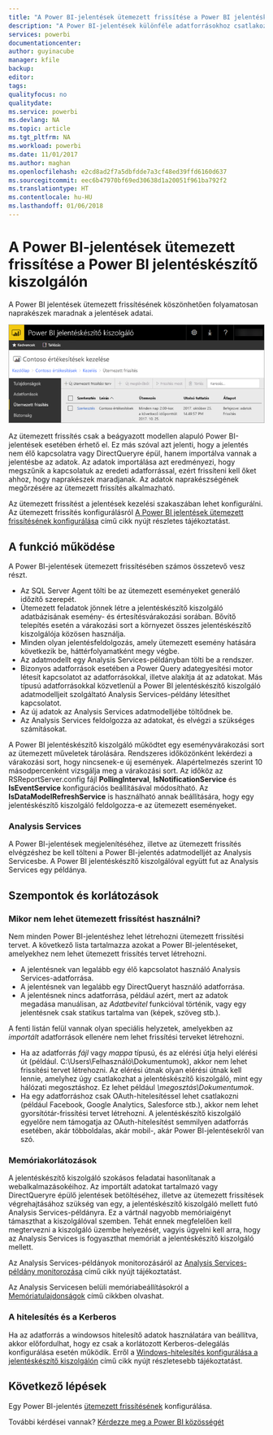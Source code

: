 ```yaml
---
title: "A Power BI-jelentések ütemezett frissítése a Power BI jelentéskészítő kiszolgálón"
description: "A Power BI-jelentések különféle adatforrásokhoz csatlakozhatnak. Az adatok használatának módjától függően eltérő adatforrások érhetők el."
services: powerbi
documentationcenter: 
author: guyinacube
manager: kfile
backup: 
editor: 
tags: 
qualityfocus: no
qualitydate: 
ms.service: powerbi
ms.devlang: NA
ms.topic: article
ms.tgt_pltfrm: NA
ms.workload: powerbi
ms.date: 11/01/2017
ms.author: maghan
ms.openlocfilehash: e2cd8ad2f7a5dbfdde7a3cf48ed39ffd6160d637
ms.sourcegitcommit: eec6b47970bf69ed30638d1a20051f961ba792f2
ms.translationtype: HT
ms.contentlocale: hu-HU
ms.lasthandoff: 01/06/2018
---
```

# <a name="power-bi-report-scheduled-refresh-in-power-bi-report-server"></a>A Power BI-jelentések ütemezett frissítése a Power BI jelentéskészítő kiszolgálón
A Power BI jelentések ütemezett frissítésének köszönhetően folyamatosan naprakészek maradnak a jelentések adatai.

![Ütemezett frissítés a Power BI jelentéskészítő kiszolgálón](media/scheduled-refresh/scheduled-refresh-success.png)

Az ütemezett frissítés csak a beágyazott modellen alapuló Power BI-jelentések esetében érhető el. Ez más szóval azt jelenti, hogy a jelentés nem élő kapcsolatra vagy DirectQueryre épül, hanem importálva vannak a jelentésbe az adatok. Az adatok importálása azt eredményezi, hogy megszűnik a kapcsolatuk az eredeti adatforrással, ezért frissíteni kell őket ahhoz, hogy naprakészek maradjanak. Az adatok naprakészségének megőrzésére az ütemezett frissítés alkalmazható.

Az ütemezett frissítést a jelentések kezelési szakaszában lehet konfigurálni. Az ütemezett frissítés konfigurálásról [A Power BI jelentések ütemezett frissítésének konfigurálása](configure-scheduled-refresh.md) című cikk nyújt részletes tájékoztatást.

## <a name="how-this-works"></a>A funkció működése
A Power BI-jelentések ütemezett frissítésében számos összetevő vesz részt.

* Az SQL Server Agent tölti be az ütemezett eseményeket generáló időzítő szerepét.
* Ütemezett feladatok jönnek létre a jelentéskészítő kiszolgáló adatbázisának esemény- és értesítésvárakozási sorában. Bővítő telepítés esetén a várakozási sort a környezet összes jelentéskészítő kiszolgálója közösen használja.
* Minden olyan jelentésfeldolgozás, amely ütemezett esemény hatására következik be, háttérfolyamatként megy végbe.
* Az adatmodellt egy Analysis Services-példányban tölti be a rendszer.
* Bizonyos adatforrások esetében a Power Query adategyesítési motor létesít kapcsolatot az adatforrásokkal, illetve alakítja át az adatokat. Más típusú adatforrásokkal közvetlenül a Power BI jelentéskészítő kiszolgáló adatmodelljeit szolgáltató Analysis Services-példány létesíthet kapcsolatot.
* Az új adatok az Analysis Services adatmodelljébe töltődnek be.
* Az Analysis Services feldolgozza az adatokat, és elvégzi a szükséges számításokat.

A Power BI jelentéskészítő kiszolgáló működtet egy eseményvárakozási sort az ütemezett műveletek tárolására. Rendszeres időközönként lekérdezi a várakozási sort, hogy nincsenek-e új események. Alapértelmezés szerint 10 másodpercenként vizsgálja meg a várakozási sort. Az időköz az RSReportServer.config fájl **PollingInterval**, **IsNotificationService** és **IsEventService** konfigurációs beállításával módosítható. Az **IsDataModelRefreshService** is használható annak beállítására, hogy egy jelentéskészítő kiszolgáló feldolgozza-e az ütemezett eseményeket.

### <a name="analysis-services"></a>Analysis Services
A Power BI-jelentések megjelenítéséhez, illetve az ütemezett frissítés elvégzéshez be kell tölteni a Power BI-jelentés adatmodelljét az Analysis Servicesbe. A Power BI jelentéskészítő kiszolgálóval együtt fut az Analysis Services egy példánya.

## <a name="considerations-and-limitations"></a>Szempontok és korlátozások
### <a name="when-scheduled-refresh-cant-be-used"></a>Mikor nem lehet ütemezett frissítést használni?
Nem minden Power BI-jelentéshez lehet létrehozni ütemezett frissítési tervet. A következő lista tartalmazza azokat a Power BI-jelentéseket, amelyekhez nem lehet ütemezett frissítés tervet létrehozni.

* A jelentésnek van legalább egy élő kapcsolatot használó Analysis Services-adatforrása.
* A jelentésnek van legalább egy DirectQueryt használó adatforrása.
* A jelentésnek nincs adatforrása, például azért, mert az adatok megadása manuálisan, az *Adatbevitel* funkcióval történik, vagy egy jelentésnek csak statikus tartalma van (képek, szöveg stb.).

A fenti listán felül vannak olyan speciális helyzetek, amelyekben az *importált* adatforrások ellenére nem lehet frissítési terveket létrehozni.

* Ha az adatforrás *fájl* vagy *mappa* típusú, és az elérési útja helyi elérési út (például. C:\Users\Felhasználó\Dokumentumok), akkor nem lehet frissítési tervet létrehozni. Az elérési útnak olyan elérési útnak kell lennie, amelyhez úgy csatlakozhat a jelentéskészítő kiszolgáló, mint egy hálózati megosztáshoz. Ez lehet például *\\megosztás\Dokumentumok*.
* Ha egy adatforráshoz csak OAuth-hitelesítéssel lehet csatlakozni (például Facebook, Google Analytics, Salesforce stb.), akkor nem lehet gyorsítótár-frissítési tervet létrehozni. A jelentéskészítő kiszolgáló egyelőre nem támogatja az OAuth-hitelesítést semmilyen adatforrás esetében, akár többoldalas, akár mobil-, akár Power BI-jelentésekről van szó.

### <a name="memory-limits"></a>Memóriakorlátozások
A jelentéskészítő kiszolgáló szokásos feladatai hasonlítanak a webalkalmazásokéihoz. Az importált adatokat tartalmazó vagy DirectQueryre épülő jelentések betöltéséhez, illetve az ütemezett frissítések végrehajtásához szükség van egy, a jelentéskészítő kiszolgáló mellett futó Analysis Services-példányra. Ez a vártnál nagyobb memóriaigényt támaszthat a kiszolgálóval szemben. Tehát ennek megfelelően kell megtervezni a kiszolgáló üzembe helyezését, vagyis ügyelni kell arra, hogy az Analysis Services is fogyaszthat memóriát a jelentéskészítő kiszolgáló mellett.

Az Analysis Services-példányok monitorozásáról az [Analysis Services-példány monitorozása](https://docs.microsoft.com/sql/analysis-services/instances/monitor-an-analysis-services-instance) című cikk nyújt tájékoztatást.

Az Analysis Servicesen belüli memóriabeállításokról a [Memóriatulajdonságok](https://docs.microsoft.com/sql/analysis-services/server-properties/memory-properties) című cikkben olvashat.

### <a name="authentication-and-kerberos"></a>A hitelesítés és a Kerberos
Ha az adatforrás a windowsos hitelesítő adatok használatára van beállítva, akkor előfordulhat, hogy ez csak a korlátozott Kerberos-delegálás konfigurálása esetén működik. Erről a [Windows-hitelesítés konfigurálása a jelentéskészítő kiszolgálón](https://docs.microsoft.com/sql/reporting-services/security/configure-windows-authentication-on-the-report-server) című cikk nyújt részletesebb tájékoztatást.

## <a name="next-steps"></a>Következő lépések
Egy Power BI-jelentés [ütemezett frissítésének](configure-scheduled-refresh.md) konfigurálása.

További kérdései vannak? [Kérdezze meg a Power BI közösségét](https://community.powerbi.com/)


